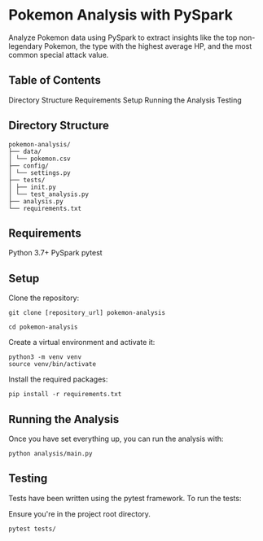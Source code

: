 # Pokemon Analysis with PySpark

Analyze Pokemon data using PySpark to extract insights like the top non-legendary Pokemon, the type with the highest average HP, and the most common special attack value.

## Table of Contents

Directory Structure
Requirements
Setup
Running the Analysis
Testing

## Directory Structure
```plaintext
pokemon-analysis/
├── data/
│ └── pokemon.csv
├── config/
│ └── settings.py
├── tests/
│ ├── init.py
│ └── test_analysis.py
├── analysis.py
└── requirements.txt
```
## Requirements

Python 3.7+
PySpark
pytest

## Setup

Clone the repository:

	git clone [repository_url] pokemon-analysis
	
	cd pokemon-analysis
	
Create a virtual environment and activate it:

	python3 -m venv venv
	source venv/bin/activate
	
Install the required packages:

	pip install -r requirements.txt
	
## Running the Analysis

Once you have set everything up, you can run the analysis with:

	python analysis/main.py

## Testing

Tests have been written using the pytest framework. To run the tests:

Ensure you're in the project root directory.

	pytest tests/
